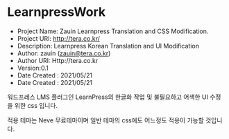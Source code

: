 # LearnpressWork


* Project Name: Zauin Learnpress Translation and CSS Modification.
* Project URI: http://tera.co.kr/
* Description: Learnpress Korean Translation and UI Modification
* Author: zauin (zauin@tera.co.kr)
* Author URI: Http://tera.co.kr
* Version:0.1
* Date Created : 2021/05/21
* Date Created : 2021/05/21

워드프레스 LMS 플러그인 LearnPress의 한글화 작업 및 불필요하고 어색한 UI 수정을 위한 css 입니다.

적용 테마는 Neve 무료테마이며 일반 테마의 css에도 어느정도 적용이 가능할 것입니다.
